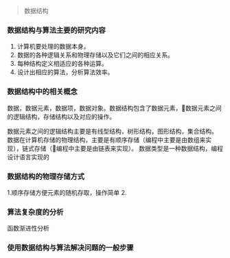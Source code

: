 > 数据结构
### 数据结构与算法主要的研究内容
1. 计算机要处理的数据本身。
2. 数据的各种逻辑关系和物理存储以及它们之间的相应关系。
3. 每种结构定义相适应的各种运算。
4. 设计出相应的算法，分析算法效率。
### 数据结构中的相关概念
数据，数据元素，数据项，数据对象。数据结构包含了数据元素，数据元素之间的逻辑结构，存储结构以及对应的操作。

数据元素之间的逻辑结构主要是有线型结构，树形结构，图形结构，集合结构。
数据在计算机存储的物理结构，主要是有顺序存储（编程中主要是由数组来实现），链式存储（编程中主要是由链表来实现）。
数据类型是一种数据结构，编程设计语言实现的
### 数据结构的物理存储方式
1.顺序存储方便元素的随机存取，操作简单
2.
### 算法复杂度的分析
函数渐进性分析
### 使用数据结构与算法解决问题的一般步骤

<!--stackedit_data:
eyJoaXN0b3J5IjpbMTQ3MjEwODQxMiwtMTk1MjAyNjIwNCwtMT
A4OTQ0MjA1NywxNDY4NjQ1NTksMTkwODAyMDI4MSwtMTc5OTgx
ODI2OCw0MzQwMDUyOTAsNDU0OTQyNzYyLC0xMzA2MjIxMjc3LD
EwODU0MTg0MTgsLTkyOTUzNDQ4N119
-->